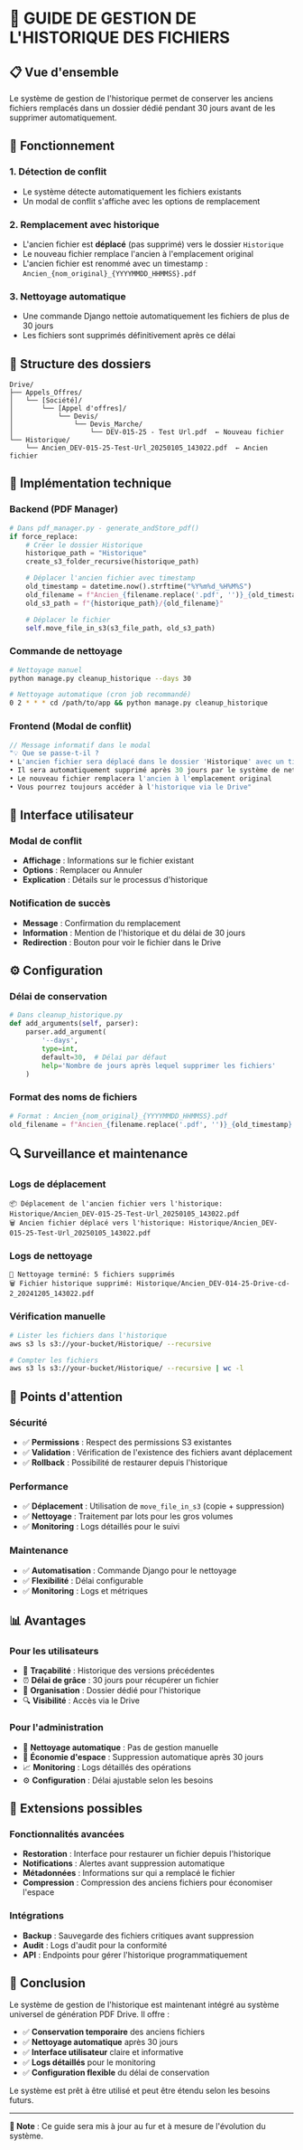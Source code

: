 # 📁 **GUIDE DE GESTION DE L'HISTORIQUE DES FICHIERS**

## **📋 Vue d'ensemble**

Le système de gestion de l'historique permet de conserver les anciens fichiers remplacés dans un dossier dédié pendant 30 jours avant de les supprimer automatiquement.

## **🔄 Fonctionnement**

### **1. Détection de conflit**

- Le système détecte automatiquement les fichiers existants
- Un modal de conflit s'affiche avec les options de remplacement

### **2. Remplacement avec historique**

- L'ancien fichier est **déplacé** (pas supprimé) vers le dossier `Historique`
- Le nouveau fichier remplace l'ancien à l'emplacement original
- L'ancien fichier est renommé avec un timestamp : `Ancien_{nom_original}_{YYYYMMDD_HHMMSS}.pdf`

### **3. Nettoyage automatique**

- Une commande Django nettoie automatiquement les fichiers de plus de 30 jours
- Les fichiers sont supprimés définitivement après ce délai

## **📁 Structure des dossiers**

```
Drive/
├── Appels_Offres/
│   └── [Société]/
│       └── [Appel d'offres]/
│           └── Devis/
│               └── Devis_Marche/
│                   └── DEV-015-25 - Test Url.pdf  ← Nouveau fichier
└── Historique/
    └── Ancien_DEV-015-25-Test-Url_20250105_143022.pdf  ← Ancien fichier
```

## **🔧 Implémentation technique**

### **Backend (PDF Manager)**

```python
# Dans pdf_manager.py - generate_andStore_pdf()
if force_replace:
    # Créer le dossier Historique
    historique_path = "Historique"
    create_s3_folder_recursive(historique_path)

    # Déplacer l'ancien fichier avec timestamp
    old_timestamp = datetime.now().strftime("%Y%m%d_%H%M%S")
    old_filename = f"Ancien_{filename.replace('.pdf', '')}_{old_timestamp}.pdf"
    old_s3_path = f"{historique_path}/{old_filename}"

    # Déplacer le fichier
    self.move_file_in_s3(s3_file_path, old_s3_path)
```

### **Commande de nettoyage**

```bash
# Nettoyage manuel
python manage.py cleanup_historique --days 30

# Nettoyage automatique (cron job recommandé)
0 2 * * * cd /path/to/app && python manage.py cleanup_historique
```

### **Frontend (Modal de conflit)**

```javascript
// Message informatif dans le modal
"💡 Que se passe-t-il ?
• L'ancien fichier sera déplacé dans le dossier 'Historique' avec un timestamp
• Il sera automatiquement supprimé après 30 jours par le système de nettoyage
• Le nouveau fichier remplacera l'ancien à l'emplacement original
• Vous pourrez toujours accéder à l'historique via le Drive"
```

## **📱 Interface utilisateur**

### **Modal de conflit**

- **Affichage** : Informations sur le fichier existant
- **Options** : Remplacer ou Annuler
- **Explication** : Détails sur le processus d'historique

### **Notification de succès**

- **Message** : Confirmation du remplacement
- **Information** : Mention de l'historique et du délai de 30 jours
- **Redirection** : Bouton pour voir le fichier dans le Drive

## **⚙️ Configuration**

### **Délai de conservation**

```python
# Dans cleanup_historique.py
def add_arguments(self, parser):
    parser.add_argument(
        '--days',
        type=int,
        default=30,  # Délai par défaut
        help='Nombre de jours après lequel supprimer les fichiers'
    )
```

### **Format des noms de fichiers**

```python
# Format : Ancien_{nom_original}_{YYYYMMDD_HHMMSS}.pdf
old_filename = f"Ancien_{filename.replace('.pdf', '')}_{old_timestamp}.pdf"
```

## **🔍 Surveillance et maintenance**

### **Logs de déplacement**

```
📦 Déplacement de l'ancien fichier vers l'historique: Historique/Ancien_DEV-015-25-Test-Url_20250105_143022.pdf
🗑️ Ancien fichier déplacé vers l'historique: Historique/Ancien_DEV-015-25-Test-Url_20250105_143022.pdf
```

### **Logs de nettoyage**

```
🧹 Nettoyage terminé: 5 fichiers supprimés
🗑️ Fichier historique supprimé: Historique/Ancien_DEV-014-25-Drive-cd-2_20241205_143022.pdf
```

### **Vérification manuelle**

```bash
# Lister les fichiers dans l'historique
aws s3 ls s3://your-bucket/Historique/ --recursive

# Compter les fichiers
aws s3 ls s3://your-bucket/Historique/ --recursive | wc -l
```

## **🚨 Points d'attention**

### **Sécurité**

- ✅ **Permissions** : Respect des permissions S3 existantes
- ✅ **Validation** : Vérification de l'existence des fichiers avant déplacement
- ✅ **Rollback** : Possibilité de restaurer depuis l'historique

### **Performance**

- ✅ **Déplacement** : Utilisation de `move_file_in_s3` (copie + suppression)
- ✅ **Nettoyage** : Traitement par lots pour les gros volumes
- ✅ **Monitoring** : Logs détaillés pour le suivi

### **Maintenance**

- ✅ **Automatisation** : Commande Django pour le nettoyage
- ✅ **Flexibilité** : Délai configurable
- ✅ **Monitoring** : Logs et métriques

## **📊 Avantages**

### **Pour les utilisateurs**

- 🔄 **Traçabilité** : Historique des versions précédentes
- ⏰ **Délai de grâce** : 30 jours pour récupérer un fichier
- 📁 **Organisation** : Dossier dédié pour l'historique
- 🔍 **Visibilité** : Accès via le Drive

### **Pour l'administration**

- 🧹 **Nettoyage automatique** : Pas de gestion manuelle
- 💾 **Économie d'espace** : Suppression automatique après 30 jours
- 📈 **Monitoring** : Logs détaillés des opérations
- ⚙️ **Configuration** : Délai ajustable selon les besoins

## **🔮 Extensions possibles**

### **Fonctionnalités avancées**

- **Restoration** : Interface pour restaurer un fichier depuis l'historique
- **Notifications** : Alertes avant suppression automatique
- **Métadonnées** : Informations sur qui a remplacé le fichier
- **Compression** : Compression des anciens fichiers pour économiser l'espace

### **Intégrations**

- **Backup** : Sauvegarde des fichiers critiques avant suppression
- **Audit** : Logs d'audit pour la conformité
- **API** : Endpoints pour gérer l'historique programmatiquement

## **🎉 Conclusion**

Le système de gestion de l'historique est maintenant intégré au système universel de génération PDF Drive. Il offre :

- ✅ **Conservation temporaire** des anciens fichiers
- ✅ **Nettoyage automatique** après 30 jours
- ✅ **Interface utilisateur** claire et informative
- ✅ **Logs détaillés** pour le monitoring
- ✅ **Configuration flexible** du délai de conservation

Le système est prêt à être utilisé et peut être étendu selon les besoins futurs.

---

**📝 Note** : Ce guide sera mis à jour au fur et à mesure de l'évolution du système.
